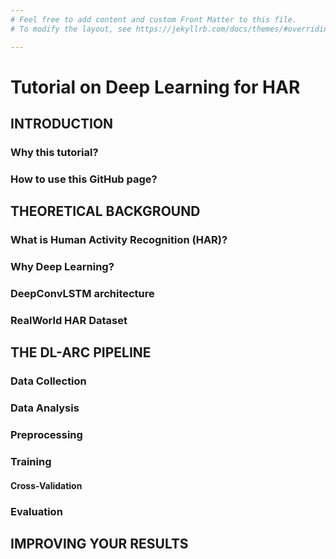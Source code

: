 ```yaml
---
# Feel free to add content and custom Front Matter to this file.
# To modify the layout, see https://jekyllrb.com/docs/themes/#overriding-theme-defaults

---
```



# Tutorial on Deep Learning for HAR


## INTRODUCTION

### Why this tutorial? 
### How to use this GitHub page?

## THEORETICAL BACKGROUND

### What is Human Activity Recognition (HAR)?

### Why Deep Learning?

### DeepConvLSTM architecture

### RealWorld HAR Dataset

## THE DL-ARC PIPELINE

### Data Collection

### Data Analysis

### Preprocessing

### Training

#### Cross-Validation

### Evaluation

## IMPROVING YOUR RESULTS

